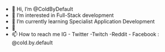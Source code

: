 - 👋 Hi, I’m @ColdByDefault
- 👀 I’m interested in Full-Stack development
- 🌱 I’m currently learning Specialist Application Development
- 💞️
- 📫 How to reach me IG - Twitter -Twitch -Reddit - Facebook : @cold.by.default


